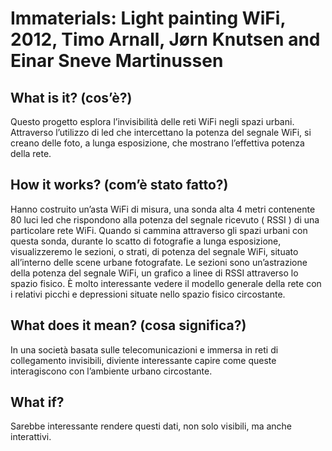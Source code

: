 # Immaterials: Light painting WiFi, 2012, Timo Arnall, Jørn Knutsen and Einar Sneve Martinussen 

## What is it? (cos’è?)

Questo progetto esplora l’invisibilità delle reti WiFi negli spazi urbani. Attraverso l’utilizzo di led che intercettano la potenza del segnale WiFi, si creano delle foto, a lunga esposizione, che mostrano l’effettiva potenza della rete.

## How it works? (com’è stato fatto?)

Hanno costruito un’asta WiFi di misura, una sonda alta 4 metri contenente 80 luci led che rispondono alla potenza del segnale ricevuto ( RSSI ) di una particolare rete WiFi. Quando si cammina attraverso gli spazi urbani con questa sonda, durante lo scatto di fotografie a lunga esposizione, visualizzeremo le sezioni, o strati, di potenza del segnale WiFi, situato all’interno delle scene urbane fotografate. 
Le sezioni sono un’astrazione della potenza del segnale WiFi, un grafico a linee di RSSI attraverso lo spazio fisico. È molto interessante vedere il modello generale della rete con i relativi picchi e depressioni situate nello spazio fisico circostante.

## What does it mean? (cosa significa?)

In una società basata sulle telecomunicazioni e immersa in reti di collegamento invisibili, diviente interessante capire come queste interagiscono con l’ambiente urbano circostante.

## What if?

Sarebbe interessante rendere questi dati, non solo visibili, ma anche interattivi.
